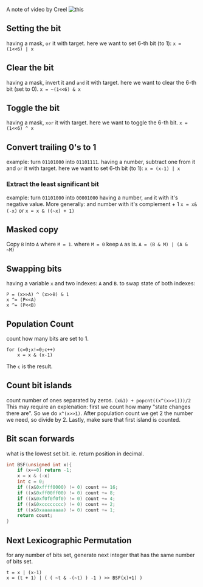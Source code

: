 A note of video by Creel ![this](https://www.youtube.com/watch?v=ZRNO-ewsNcQ)

## Setting the bit
having a mask, `or` it with target.
here we want to set 6-th bit (to 1):
`x = (1<<6) | x`
## Clear the bit
having a mask, invert it and `and` it with target.
here we want to clear the 6-th bit (set to 0).
`x = ~(1<<6) & x`
## Toggle the bit
having a mask, `xor` it with target.
here we want to toggle the 6-th bit.
`x = (1<<6) ^ x`
## Convert trailing 0's to 1
example: turn `01101000` into `01101111`.
having a number, subtract one from it and `or` it with target.
here we want to set 6-th bit (to 1):
`x = (x-1) | x`
### Extract the least significant bit
example: turn `01101000` into `00001000`
having a number, `and` it with it's negative value. More generally: and number with it's complement + 1
`x = x&(-x)` or `x = x & ((~x) + 1)`
## Masked copy
Copy `B` into `A` where `M = 1`. where `M = 0` keep `A` as is.
`A = (B & M) | (A & ~M)`
## Swapping bits
having a variable `x` and two indexes: `A` and `B`.
to swap state of both indexes:
```
P = (x>>A) ^ (x>>B) & 1
x ^= (P<<A)
x ^= (P<<B)
```
## Population Count
count how many bits are set to 1.
```
for (c=0;x!=0;c++)
	x = x & (x-1)
```
The `c` is the result.
## Count bit islands
count number of ones separated by zeros.
`(x&1) + popcnt((x^(x>>1)))/2`
This may require an explenation:
first we count how many "state changes there are". So we do `x^(x>>1)`. After population count we get 2 the number we need, so divide by 2. Lastly, make sure that first island is counted.
## Bit scan forwards
what is the lowest set bit. ie. return position in decimal.
```c
int BSF(unsigned int x){
	if (x==0) return -1;
	x = x & (-x)
	int c = 0;
	if ((x&0xffff0000) != 0) count += 16;
	if ((x&0xff00ff00) != 0) count += 8;
	if ((x&0xf0f0f0f0) != 0) count += 4;
	if ((x&0xcccccccc) != 0) count += 2;
	if ((x&0xaaaaaaaa) != 0) count += 1;
	return count;
}
```
## Next Lexicographic Permutation
for any number of bits set, generate next integer that has the same number of bits set.
```
t = x | (x-1)
x = (t + 1) | ( ( ~t & -(~t) ) -1 ) >> BSF(x)+1) )
```